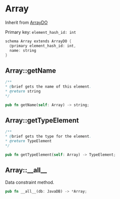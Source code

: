 # Array

Inherit from [ArrayDO](./ArrayDO.md)

Primary key: `element_hash_id: int`

```rust
schema Array extends ArrayDO {
  @primary element_hash_id: int,
  name: string
}
```
## Array::getName

```java
/**
* @brief gets the name of this element.
* @return string
*/
```
```rust
pub fn getName(self: Array) -> string;
```
## Array::getTypeElement

```java
/**
* @brief gets the type for the element.
* @return TypeElement
*/
```
```rust
pub fn getTypeElement(self: Array) -> TypeElement;
```
## Array::\_\_all\_\_

Data constraint method.

```rust
pub fn __all__(db: JavaDB) -> *Array;
```

